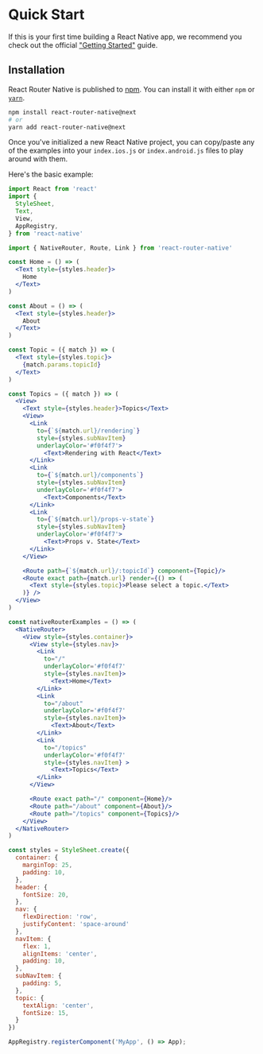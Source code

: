 # Quick Start

If this is your first time building a React Native app, we recommend you check out the official ["Getting Started"](https://facebook.github.io/react-native/docs/getting-started.html) guide.

## Installation

React Router Native is published to [npm](https://npm.im/react-router-native). You can install it with either `npm` or [`yarn`](https://yarnpkg.com).

```sh
npm install react-router-native@next
# or
yarn add react-router-native@next
```

Once you've initialized a new React Native project, you can copy/paste any of the examples into your `index.ios.js` or `index.android.js` files to play around with them.

Here's the basic example:

```jsx
import React from 'react'
import {
  StyleSheet,
  Text,
  View,
  AppRegistry,
} from 'react-native'

import { NativeRouter, Route, Link } from 'react-router-native'

const Home = () => (
  <Text style={styles.header}>
    Home
  </Text>
)

const About = () => (
  <Text style={styles.header}>
    About
  </Text>
)

const Topic = ({ match }) => (
  <Text style={styles.topic}>
    {match.params.topicId}
  </Text>
)

const Topics = ({ match }) => (
  <View>
    <Text style={styles.header}>Topics</Text>
    <View>
      <Link
        to={`${match.url}/rendering`}
        style={styles.subNavItem}
        underlayColor='#f0f4f7'>
          <Text>Rendering with React</Text>
      </Link>
      <Link
        to={`${match.url}/components`}
        style={styles.subNavItem}
        underlayColor='#f0f4f7'>
          <Text>Components</Text>
      </Link>
      <Link
        to={`${match.url}/props-v-state`}
        style={styles.subNavItem}
        underlayColor='#f0f4f7'>
          <Text>Props v. State</Text>
      </Link>
    </View>

    <Route path={`${match.url}/:topicId`} component={Topic}/>
    <Route exact path={match.url} render={() => (
      <Text style={styles.topic}>Please select a topic.</Text>
    )} />
  </View>
)

const nativeRouterExamples = () => (
  <NativeRouter>
    <View style={styles.container}>
      <View style={styles.nav}>
        <Link
          to="/"
          underlayColor='#f0f4f7'
          style={styles.navItem}>
            <Text>Home</Text>
        </Link>
        <Link
          to="/about"
          underlayColor='#f0f4f7'
          style={styles.navItem}>
            <Text>About</Text>
        </Link>
        <Link
          to="/topics"
          underlayColor='#f0f4f7'
          style={styles.navItem} >
            <Text>Topics</Text>
        </Link>
      </View>

      <Route exact path="/" component={Home}/>
      <Route path="/about" component={About}/>
      <Route path="/topics" component={Topics}/>
    </View>
  </NativeRouter>
)

const styles = StyleSheet.create({
  container: {
    marginTop: 25,
    padding: 10,
  },
  header: {
    fontSize: 20,
  },
  nav: {
    flexDirection: 'row',
    justifyContent: 'space-around'
  },
  navItem: {
    flex: 1,
    alignItems: 'center',
    padding: 10,
  },
  subNavItem: {
    padding: 5,
  },
  topic: {
    textAlign: 'center',
    fontSize: 15,
  }
})

AppRegistry.registerComponent('MyApp', () => App);
```